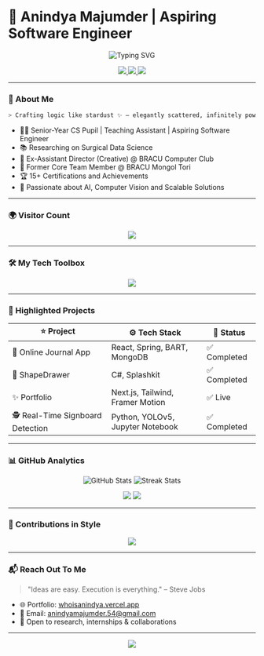 # 🚀 Anindya Majumder | Aspiring Software Engineer

<p align="center">
  <img src="https://readme-typing-svg.demolab.com?font=Fira+Code&size=25&duration=3000&pause=1000&center=true&vCenter=true&width=600&lines=Welcome+to+my+Tech+Universe!;Aspiring+Software+Engineer+%7C+Computer+Vision+Enthusiast" alt="Typing SVG" />
</p>

<p align="center">
  <a href="https://whoisanindya.vercel.app">
    <img src="https://img.shields.io/badge/Portfolio-%2300bfff.svg?&style=for-the-badge&logo=firefox&logoColor=white" />
  </a>
  <a href="mailto:anindyamajumder.54@gmail.com">
    <img src="https://img.shields.io/badge/Gmail-%23EA4335.svg?&style=for-the-badge&logo=gmail&logoColor=white" />
  </a>
  <a href="https://www.linkedin.com/in/anindyamajumder">
    <img src="https://img.shields.io/badge/LinkedIn-%230077B5.svg?&style=for-the-badge&logo=linkedin&logoColor=white" />
  </a>
</p>

---

### 🧠 About Me

```bash
> Crafting logic like stardust ✨ — elegantly scattered, infinitely powerful, and lighting up the tech cosmos.
```

- 🧑‍🎓 Senior-Year CS Pupil | Teaching Assistant | Aspiring Software Engineer  
- 📚 Researching on Surgical Data Science 
- 💼 Ex-Assistant Director (Creative) @ BRACU Computer Club
- 🤖 Former Core Team Member @ BRACU Mongol Tori
- 🏆 15+ Certifications and Achievements   
- 💬 Passionate about AI, Computer Vision and Scalable Solutions

---

### 🌍 Visitor Count

<p align="center">
  <img src="https://komarev.com/ghpvc/?username=AnindyaMajumder&label=Profile+Visits&color=0e75b6&style=flat-square" />
</p>

---

### 🛠️ My Tech Toolbox

<p align="center">
  <img src="https://skillicons.dev/icons?i=java,py,c,cpp,react,nextjs,tailwind,js,ts,html,css,spring,mongodb,fastapi,git,linux,vscode&perline=8" />
</p>

---

### 🚀 Highlighted Projects

| ⭐ Project | ⚙️ Tech Stack | 📌 Status |
|--------|------------|--------|
| 📔 Online Journal App | React, Spring, BART, MongoDB | ✅ Completed |
| 💠 ShapeDrawer | C#, Splashkit | ✅ Completed |
| ✨ Portfolio | Next.js, Tailwind, Framer Motion | ✅ Live |
| 🕵️ Real-Time Signboard Detection | Python, YOLOv5, Jupyter Notebook | ✅ Completed |

---

### 📊 GitHub Analytics

<p align="center">
  <img src="https://github-readme-stats.vercel.app/api?username=AnindyaMajumder&show_icons=true&theme=tokyonight&hide_border=true" alt="GitHub Stats" />
  <img src="https://github-readme-streak-stats.herokuapp.com/?user=AnindyaMajumder&theme=tokyonight&hide_border=true" alt="Streak Stats" />
</p>

<p align="center">
  <img src="https://github-profile-summary-cards.vercel.app/api/cards/repos-per-language?username=AnindyaMajumder&theme=tokyonight" />
  <img src="https://github-profile-summary-cards.vercel.app/api/cards/most-commit-language?username=AnindyaMajumder&theme=tokyonight" />
</p>

---

### 🌈 Contributions in Style

<p align="center">
  <img src="https://github-readme-activity-graph.vercel.app/graph?username=AnindyaMajumder&theme=react-dark&hide_border=true&area=true" />
</p>

---

### 📬 Reach Out To Me

> "Ideas are easy. Execution is everything." – Steve Jobs

- 🌐 Portfolio: [whoisanindya.vercel.app](https://whoisanindya.vercel.app)  
- 📧 Email: anindyamajumder.54@gmail.com  
- 💼 Open to research, internships & collaborations

---

<p align="center">
  <img src="https://capsule-render.vercel.app/api?type=waving&color=gradient&height=100&section=footer" />
</p>

